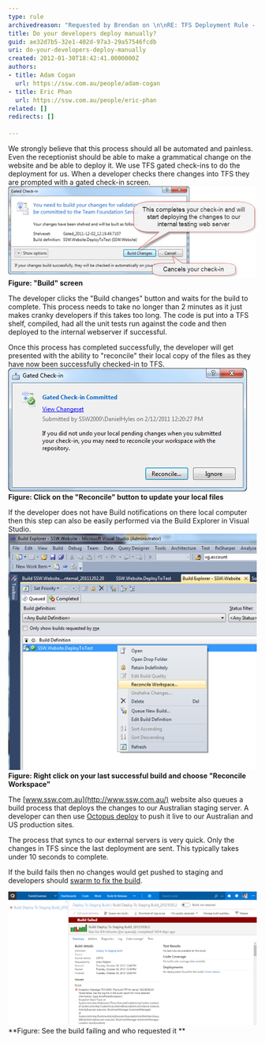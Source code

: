 ```yaml
---
type: rule
archivedreason: "Requested by Brendan on \n\nRE: TFS Deployment Rule - Does anyone follow this rule"
title: Do your developers deploy manually?
guid: ae32d7b5-32e1-402d-97a3-29a57546fcdb
uri: do-your-developers-deploy-manually
created: 2012-01-30T18:42:41.0000000Z
authors:
- title: Adam Cogan
  url: https://ssw.com.au/people/adam-cogan
- title: Eric Phan
  url: https://ssw.com.au/people/eric-phan
related: []
redirects: []

---
```


We strongly believe that this process should all be automated and painless. Even the receptionist should be able to make a grammatical change on the website and be able to deploy it.
We use TFS gated check-ins to do the deployment for us. When a developer checks there changes into TFS they are prompted with a gated check-in screen.
![Build screen](deployment1.jpg) **Figure: "Build" screen** 

The developer clicks the "Build changes" button and waits for the build to complete. This process needs to take no longer than 2 minutes as it just makes cranky developers if this takes too long.
The code is put into a TFS shelf, compiled, had all the unit tests run against the code and then deployed to the internal webserver if successful.

Once this process has completed successfully, the developer will get presented with the ability to "reconcile" their local copy of the files as they have now been successfully checked-in to TFS.
![Build screen](deployment2.jpg) **Figure: Click on the "Reconcile" button to update your local files** 

If the developer does not have Build notifications on there local computer then this step can also be easily performed via the Build Explorer in Visual Studio.
![Build screen](deployment3.jpg) **Figure: Right click on your last successful build and choose "Reconcile Workspace"** 

The [www.ssw.com.au](http://www.ssw.com.au/) website also queues a build process that deploys the changes to our Australian staging server. A developer can then use [Octopus deploy](/_layouts/15/FIXUPREDIRECT.ASPX?WebId=3dfc0e07-e23a-4cbb-aac2-e778b71166a2&TermSetId=07da3ddf-0924-4cd2-a6d4-a4809ae20160&TermId=580a6735-c102-48c2-bf22-91ff3cc9ead5) to push it live to our Australian and US production sites.

The process that syncs to our external servers is very quick. Only the changes in TFS since the last deployment are sent. This typically takes under 10 seconds to complete.

If the build fails then no changes would get pushed to staging and developers should [swarm to fix the build](/_layouts/15/FIXUPREDIRECT.ASPX?WebId=3dfc0e07-e23a-4cbb-aac2-e778b71166a2&TermSetId=07da3ddf-0924-4cd2-a6d4-a4809ae20160&TermId=aea8bbdc-6efd-413a-b988-1c348dd77eb4).

![2017-04-11_10-13-08.png](2017-04-11_10-13-08.png)
 **Figure: See the build failing and who requested it
** 


<!--endintro-->
